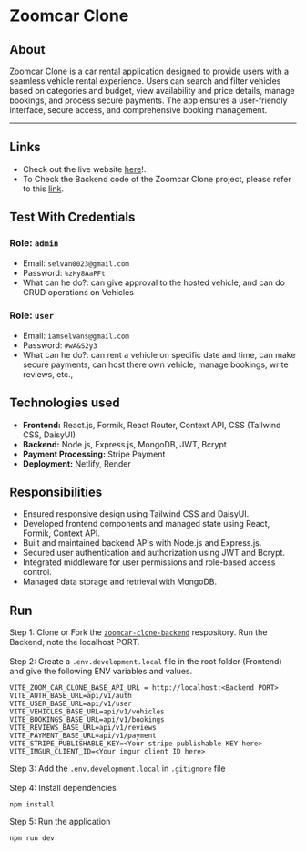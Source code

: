 # Zoomcar Clone
## About

Zoomcar Clone is a car rental application designed to provide users with a seamless vehicle rental experience. Users can search and filter vehicles based on categories and budget, view availability and price details, manage bookings, and process secure payments. The app ensures a user-friendly interface, secure access, and comprehensive booking management.<br /><hr />
## Links
- Check out the live website [here](https://zoomcar-clone-selvan.netlify.app/)!.
- To Check the Backend code of the Zoomcar Clone project, please refer to this [link](https://github.com/Selvan-S/zoomcar-clone-backend).
## Test With Credentials
### Role: `admin`
- Email: `selvan0023@gmail.com`
- Password: `%zHy8AaPFt`
- What can he do?: can give approval to the hosted vehicle, and can do CRUD operations on Vehicles 
### Role: `user`
- Email: `iamselvans@gmail.com`
- Password: `#wA&S2y3`
- What can he do?: can rent a vehicle on specific date and time, can make secure payments, can host there own vehicle, manage bookings, write reviews, etc.,  
## Technologies used
- **Frontend:** React.js, Formik, React Router, Context API, CSS (Tailwind CSS, DaisyUI)
-	**Backend:** Node.js, Express.js, MongoDB, JWT, Bcrypt
-	**Payment Processing:** Stripe Payment
-	**Deployment:** Netlify, Render
## Responsibilities
- Ensured responsive design using Tailwind CSS and DaisyUI.
- Developed frontend components and managed state using React, Formik, Context API.
- Built and maintained backend APIs with Node.js and Express.js.
- Secured user authentication and authorization using JWT and Bcrypt.
- Integrated middleware for user permissions and role-based access control.
- Managed data storage and retrieval with MongoDB.
## Run
Step 1: Clone or Fork the [`zoomcar-clone-backend`](https://github.com/Selvan-S/zoomcar-clone-backend) respository. Run the Backend, note the localhost PORT.<br /><br/>
Step 2: Create a `.env.development.local` file in the root folder (Frontend) and give the following ENV variables and values.
```
VITE_ZOOM_CAR_CLONE_BASE_API_URL = http://localhost:<Backend PORT>
VITE_AUTH_BASE_URL=api/v1/auth
VITE_USER_BASE_URL=api/v1/user
VITE_VEHICLES_BASE_URL=api/v1/vehicles
VITE_BOOKINGS_BASE_URL=api/v1/bookings
VITE_REVIEWS_BASE_URL=api/v1/reviews
VITE_PAYMENT_BASE_URL=api/v1/payment
VITE_STRIPE_PUBLISHABLE_KEY=<Your stripe publishable KEY here>
VITE_IMGUR_CLIENT_ID=<Your imgur client ID here>
```
Step 3: Add the `.env.development.local` in `.gitignore` file <br/> <br/>
Step 4: Install dependencies
```
npm install
```
Step 5: Run the application
```
npm run dev
```
